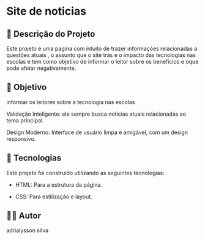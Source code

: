 # Site de noticias

## 📝 Descrição do Projeto

Este projeto é uma pagina com intuito de trazer informações relacionadas a questões atuais , o assunto que o site trás e o impacto das tecnologias nas escolas e tem como objetivo de informar o leitor sobre os beneficios e oque pode afetar negativamente. 
 
 
## 🎯 Objetivo
 
informar os leitores sobre a tecnologia nas escolas

Validação Inteligente: ele sempre busca noticias atuais relacionadas ao tema principal.


Design Moderno: Interface de usuário limpa e amigável, com um design responsivo.
 
## 🚀 Tecnologias

Este projeto foi construído utilizando as seguintes tecnologias:

- HTML: Para a estrutura da página.

- CSS: Para estilização e layout.

## 🧑‍💻 Autor

adrialysson silva 
 
